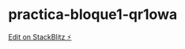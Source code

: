 # practica-bloque1-qr1owa

[Edit on StackBlitz ⚡️](https://stackblitz.com/edit/practica-bloque1-qr1owa)